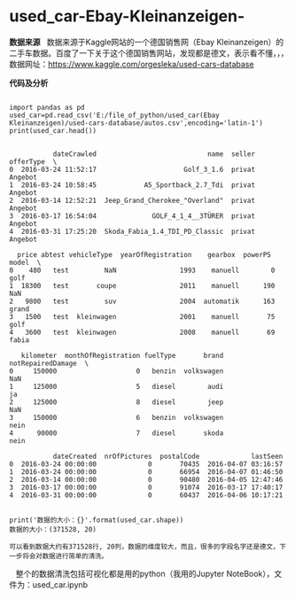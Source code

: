 # used_car-Ebay-Kleinanzeigen-

**数据来源**
    数据来源于Kaggle网站的一个德国销售网（Ebay Kleinanzeigen）的二手车数据。百度了一下关于这个德国销售网站，发现都是德文，表示看不懂，，，
    数据网址：https://www.kaggle.com/orgesleka/used-cars-database

**代码及分析**
<pre><code>
import pandas as pd
used_car=pd.read_csv('E:/file_of_python/used_car(Ebay Kleinanzeigen)/used-cars-database/autos.csv',encoding='latin-1')
print(used_car.head())
</code></pre>
<pre><code>
           dateCrawled                            name  seller offerType  \  
0  2016-03-24 11:52:17                      Golf_3_1.6  privat   Angebot    
1  2016-03-24 10:58:45            A5_Sportback_2.7_Tdi  privat   Angebot     
2  2016-03-14 12:52:21  Jeep_Grand_Cherokee_"Overland"  privat   Angebot  
3  2016-03-17 16:54:04              GOLF_4_1_4__3TÜRER  privat   Angebot   
4  2016-03-31 17:25:20  Skoda_Fabia_1.4_TDI_PD_Classic  privat   Angebot   

  price abtest vehicleType  yearOfRegistration    gearbox  powerPS  model  \
0    480   test         NaN                1993    manuell        0   golf   
1  18300   test       coupe                2011    manuell      190    NaN   
2   9800   test         suv                2004  automatik      163  grand   
3   1500   test  kleinwagen                2001    manuell       75   golf   
4   3600   test  kleinwagen                2008    manuell       69  fabia   

   kilometer  monthOfRegistration fuelType       brand notRepairedDamage  \
0     150000                    0   benzin  volkswagen               NaN   
1     125000                    5   diesel        audi                ja   
2     125000                    8   diesel        jeep               NaN   
3     150000                    6   benzin  volkswagen              nein   
4      90000                    7   diesel       skoda              nein   

           dateCreated  nrOfPictures  postalCode             lastSeen  
0  2016-03-24 00:00:00             0       70435  2016-04-07 03:16:57  
1  2016-03-24 00:00:00             0       66954  2016-04-07 01:46:50  
2  2016-03-14 00:00:00             0       90480  2016-04-05 12:47:46  
3  2016-03-17 00:00:00             0       91074  2016-03-17 17:40:17  
4  2016-03-31 00:00:00             0       60437  2016-04-06 10:17:21  
</code></pre>
<pre><code>
print('数据的大小：{}'.format(used_car.shape))
数据的大小：(371528, 20)
</code></pre>

    可以看到数据大约有371528行, 20列，数据的维度较大，而且，很多的字段名字还是德文，下一步将会对数据进行简单的清洗。  
    整个的数据清洗包括可视化都是用的python（我用的Jupyter NoteBook），文件为：used_car.ipynb

